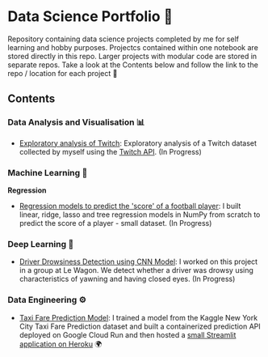 # Data Science Portfolio 🚀
Repository containing data science projects completed by me for self learning and hobby purposes. Projectcs contained within one notebook are stored directly in this repo. Larger projects with modular code are stored in separate repos. Take a look at the Contents below and follow the link to the repo / location for each project 🙂

## Contents

### Data Analysis and Visualisation 📊
* [Exploratory analysis of Twitch](https://github.com/kai-majerus/data-science-portfolio/tree/master/01-Twitch): Exploratory analysis of a Twitch dataset collected by myself using the [Twitch API](https://dev.twitch.tv/docs/api). (In Progress)

### Machine Learning 🤖

__Regression__
* [Regression models to predict the 'score' of a football player](https://github.com/kai-majerus/numpy_regression_from_scratch): I built linear, ridge, lasso and tree regression models in NumPy from scratch to predict the score of a player - small dataset. (In Progress)

### Deep Learning 🧠
* [Driver Drowsiness Detection using CNN Model](https://github.com/willgraham29/project_drowsy): I worked on this project in a group at Le Wagon. We detect whether a driver was drowsy using characteristics of yawning and having closed eyes. (In Progress)

### Data Engineering ⚙
* [Taxi Fare Prediction Model](https://github.com/kai-majerus/TaxiFareModel): I trained a model from the Kaggle New York City Taxi Fare Prediction dataset and built a containerized prediction API deployed on Google Cloud Run and then hosted a [small Streamlit application on Heroku](https://kmajerus-taxifareapi.herokuapp.com/) 🌍
